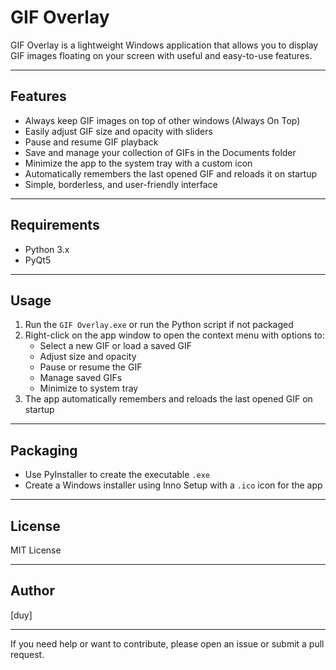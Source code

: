 # GIF Overlay

GIF Overlay is a lightweight Windows application that allows you to display GIF images floating on your screen with useful and easy-to-use features.

---

## Features

- Always keep GIF images on top of other windows (Always On Top)  
- Easily adjust GIF size and opacity with sliders  
- Pause and resume GIF playback  
- Save and manage your collection of GIFs in the Documents folder  
- Minimize the app to the system tray with a custom icon  
- Automatically remembers the last opened GIF and reloads it on startup  
- Simple, borderless, and user-friendly interface

---

## Requirements

- Python 3.x  
- PyQt5  

---

## Usage

1. Run the `GIF Overlay.exe` or run the Python script if not packaged  
2. Right-click on the app window to open the context menu with options to:  
   - Select a new GIF or load a saved GIF  
   - Adjust size and opacity  
   - Pause or resume the GIF  
   - Manage saved GIFs  
   - Minimize to system tray  
3. The app automatically remembers and reloads the last opened GIF on startup

---

## Packaging

- Use PyInstaller to create the executable `.exe`  
- Create a Windows installer using Inno Setup with a `.ico` icon for the app

---

## License

MIT License

---

## Author

[duy]

---

If you need help or want to contribute, please open an issue or submit a pull request.

